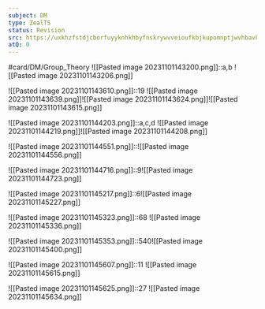 ```yaml
---
subject: DM
type: ZealTS
status: Revision
src: https://uxkhzfstdjcborfuyyknhkhbyfnskrywvveioufkbjkupomnptjwvhbavkysuhi.vercel.app/solution.html?testId=622065a845e7e84cb6a60679&test_id=32
atQ: 0
---
```

#card/DM/Group_Theory 
![[Pasted image 20231101143200.png]]::a,b ![[Pasted image 20231101143206.png]] <!--SR:!2023-11-12,1,130-->

![[Pasted image 20231101143610.png]]::19 ![[Pasted image 20231101143639.png]]![[Pasted image 20231101143624.png]]![[Pasted image 20231101143615.png]] <!--SR:!2023-11-12,1,130-->


![[Pasted image 20231101144203.png]]::a,c,d ![[Pasted image 20231101144219.png]]![[Pasted image 20231101144208.png]] <!--SR:!2023-11-13,2,150-->

![[Pasted image 20231101144551.png]]::![[Pasted image 20231101144556.png]] <!--SR:!2023-11-12,1,130-->

![[Pasted image 20231101144716.png]]::9![[Pasted image 20231101144723.png]] <!--SR:!2023-11-13,2,150-->

![[Pasted image 20231101145217.png]]::6![[Pasted image 20231101145227.png]] <!--SR:!2023-11-13,2,150-->

![[Pasted image 20231101145323.png]]::68 ![[Pasted image 20231101145336.png]] <!--SR:!2023-11-14,2,150-->

![[Pasted image 20231101145353.png]]::540![[Pasted image 20231101145400.png]] <!--SR:!2023-11-14,2,150-->

![[Pasted image 20231101145607.png]]::11 ![[Pasted image 20231101145615.png]] <!--SR:!2023-11-12,1,130-->

![[Pasted image 20231101145625.png]]::27 ![[Pasted image 20231101145634.png]] <!--SR:!2023-11-14,2,150-->

